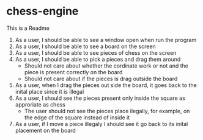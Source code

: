 # chess-engine

This is a Readme

1. As a user, I should be able to see a window open when run the program
2. As a user, I should be able to see a board on the screen
3. As a user, I should be able to see pieces of chess on the screen
4. As a user, I should be able to pick a pieces and drag them around
    * Should not care about whether the cordinate work or not and the piece is present correctly on the board
    * Should not care about if the pieces is drag outside the board
5. As a user, when I drag the pieces out side the board, it goes back to the inital place since it is illegal
6. As a user, I should see the pieces present only inside the square as approriate as chess
    * The user should not see the pieces place ilegally, for example, on the edge of the square instead of inside it
7. As a user, if I move a piece illegaly I should see it go back to its inital placement on the board